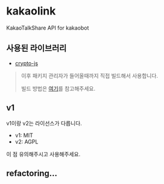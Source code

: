 # kakaolink
KakaoTalkShare API for kakaobot

## 사용된 라이브러리
- [crypto-js](https://github.com/brix/crypto-js)
> 이후 패키지 관리자가 들어올때까지 직접 빌드해서 사용합니다.
>
> 빌드 방법은 [여기](/HOW_TO_BUILD.md)를 참고해주세요.

## v1
v1이랑 v2는 라이선스가 다릅니다.

- v1: MIT
- v2: AGPL

이 점 유의해주시고 사용해주세요.

## refactoring...